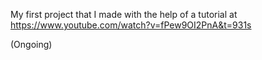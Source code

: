 My first project that I made with the help of a tutorial at https://www.youtube.com/watch?v=fPew9OI2PnA&t=931s

(Ongoing)
